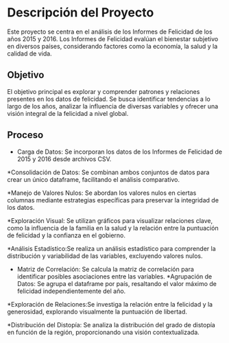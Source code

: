 # Descripción del Proyecto
Este proyecto se centra en el análisis de los Informes de Felicidad de los años 2015 y 2016. Los Informes de Felicidad evalúan el bienestar subjetivo en diversos países, considerando factores como la economía, la salud y la calidad de vida.

## Objetivo
El objetivo principal es explorar y comprender patrones y relaciones presentes en los datos de felicidad. Se busca identificar tendencias a lo largo de los años, analizar la influencia de diversas variables y ofrecer una visión integral de la felicidad a nivel global.

## Proceso
* Carga de Datos: Se incorporan los datos de los Informes de Felicidad de 2015 y 2016 desde archivos CSV.

*Consolidación de Datos: Se combinan ambos conjuntos de datos para crear un único dataframe, facilitando el análisis comparativo.

*Manejo de Valores Nulos: Se abordan los valores nulos en ciertas columnas mediante estrategias específicas para preservar la integridad de los datos.

*Exploración Visual: Se utilizan gráficos para visualizar relaciones clave, como la influencia de la familia en la salud y la relación entre la puntuación de felicidad y la confianza en el gobierno.

*Análisis Estadístico:Se realiza un análisis estadístico para comprender la distribución y variabilidad de las variables, excluyendo valores nulos.
* Matriz de Correlación: Se calcula la matriz de correlación para identificar posibles asociaciones entre las variables.
*Agrupación de Datos: Se agrupa el dataframe por país, resaltando el valor máximo de felicidad independientemente del año.

*Exploración de Relaciones:Se investiga la relación entre la felicidad y la generosidad, explorando visualmente la puntuación de libertad.

*Distribución del Distopía: Se analiza la distribución del grado de distopía en función de la región, proporcionando una visión contextualizada.

